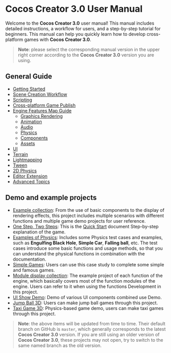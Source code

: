 # Cocos Creator 3.0 User Manual

Welcome to the __Cocos Creator 3.0__ user manual! This manual includes detailed instructions, a workflow for users, and a step-by-step tutorial for beginners. This manual can help you quickly learn how to develop cross-platform games with __Cocos Creator 3.0__.

> **Note**: please select the corresponding manual version in the upper right corner according to the __Cocos Creator 3.0__ version you are using.

## General Guide

- [Getting Started](getting-started/index.md)
- [Scene Creation Workflow](concepts/scene/index.md)
- [Scripting](scripting/index.md)
- [Cross-platform Game Publish](editor/publish/index.md)
- [Engine Features Map Guide](module-map/index.md)
    - [Graphics Rendering](module-map/graphics.md)
    - [Animation](engine/animation/index.md)
    - [Audio](audio-system/overview.md)
    - [Physics](physics/physics.md)
    - [Components](editor/components/index.md)
    - [Assets](asset/index.md)
- [UI](ui-system/components/engine/index.md)
- [Terrain](editor/terrain/index.md)
- [Lightmapping](concepts/scene/light/lightmap.md)
- [Tween](tween/index.md)
- [2D Physics](physics-2d/physics-2d.md)
- [Editor Extension](editor/extension/readme.md)
- [Advanced Topics](advanced-topics/index.md)

## Demo and example projects

- [Example collection](https://github.com/cocos-creator/example-3d): From the use of basic components to the display of rendering effects, this project includes multiple scenarios with different functions and multiple game demo projects for user reference.
- [One Step, Two Steps](https://github.com/cocos-creator/tutorial-mind-your-step-3d): This is the [Quick Start](getting-started/first-game/index.md) document Step-by-step explanation of the game.
- [Examples of Physics](https://github.com/cocos-creator/example-3d/tree/v3.0/physics-3d): Includes some Physics test cases and examples, such as **Engulfing Black Hole**, **Simple Car**, **Falling ball**, etc. The test cases introduce some basic functions and usage methods, so that you can understand the physical functions in combination with the documentation.
- [Simple Games](https://github.com/cocos-creator/example-3d/tree/v3.0/simple-games): Users can use this case study to complete some simple and famous games.
- [Module display collection](https://github.com/cocos-creator/test-cases-3d): The example project of each function of the engine, which basically covers most of the function modules of the engine. Users can refer to it when using the functions Development in this project.
- [UI Show Demo](https://github.com/cocos-creator/demo-ui/): Demo of various UI components combined use Demo.
- [Jump Ball 3D](https://github.com/cocos-creator/demo-ball): Users can make jump ball games through this project.
- [Taxi Game 3D](https://github.com/cocos-creator/tutorial-taxi-game): Physics-based game demo, users can make taxi games through this project.

> **Note**: the above items will be updated from time to time. Their default branch on GitHub is `master`, which generally corresponds to the latest __Cocos Creator 3.0__ version. If you are still using an older version of __Cocos Creator 3.0__, these projects may not open, try to switch to the same named branch as the old version.
